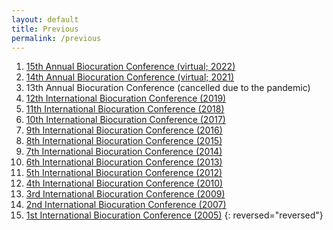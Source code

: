 ```yaml
---
layout: default
title: Previous
permalink: /previous
---
```

1. [15th Annual Biocuration Conference (virtual; 2022)](https://scholia.toolforge.org/event/Q109407979)
1. [14th Annual Biocuration Conference (virtual; 2021)](https://scholia.toolforge.org/event/Q106485991)
1. 13th Annual Biocuration Conference (cancelled due to the pandemic)
1. [12th International Biocuration Conference (2019)](https://scholia.toolforge.org/event/Q106486175)
1. [11th International Biocuration Conference (2018)](https://scholia.toolforge.org/event/Q109408084)
1. [10th International Biocuration Conference (2017)](https://scholia.toolforge.org/event/Q109408123)
1. [9th International Biocuration Conference (2016)](https://scholia.toolforge.org/event/Q109408121)
1. [8th International Biocuration Conference (2015)](https://scholia.toolforge.org/event/Q109408119)
1. [7th International Biocuration Conference (2014)](https://scholia.toolforge.org/event/Q109408118)
1. [6th International Biocuration Conference (2013)](https://scholia.toolforge.org/event/Q109408114)
1. [5th International Biocuration Conference (2012)](https://scholia.toolforge.org/event/Q109408111)
1. [4th International Biocuration Conference (2010)](https://scholia.toolforge.org/event/Q109408109)
1. [3rd International Biocuration Conference (2009)](https://scholia.toolforge.org/event/Q109408106)
1. [2nd International Biocuration Conference (2007)](https://scholia.toolforge.org/event/Q109408103)
1. [1st International Biocuration Conference (2005)](https://scholia.toolforge.org/event/Q109408101)
{: reversed="reversed"}
